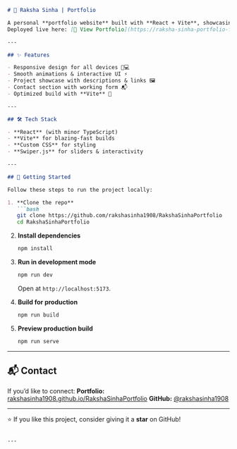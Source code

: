 
````markdown
# 🌸 Raksha Sinha | Portfolio

A personal **portfolio website** built with **React + Vite**, showcasing my projects, skills, and experiences in a clean and modern design.  
Deployed live here: [🔗 View Portfolio](https://raksha-sinha-portfolio-f5sb.vercel.app/)

---

## ✨ Features

- Responsive design for all devices 📱💻  
- Smooth animations & interactive UI ⚡  
- Project showcase with descriptions & links 🖼️  
- Contact section with working form 📬  
- Optimized build with **Vite** 🚀  

---

## 🛠️ Tech Stack

- **React** (with minor TypeScript)  
- **Vite** for blazing-fast builds  
- **Custom CSS** for styling  
- **Swiper.js** for sliders & interactivity  

---

## 🚀 Getting Started

Follow these steps to run the project locally:

1. **Clone the repo**
   ```bash
   git clone https://github.com/rakshasinha1908/RakshaSinhaPortfolio
   cd RakshaSinhaPortfolio
````

2. **Install dependencies**

   ```bash
   npm install
   ```

3. **Run in development mode**

   ```bash
   npm run dev
   ```

   Open at `http://localhost:5173`.

4. **Build for production**

   ```bash
   npm run build
   ```

5. **Preview production build**

   ```bash
   npm run serve
   ```

---

## 📬 Contact

If you’d like to connect:
**Portfolio:** [rakshasinha1908.github.io/RakshaSinhaPortfolio](https://raksha-sinha-portfolio-f5sb.vercel.app/)
**GitHub:** [@rakshasinha1908](https://github.com/rakshasinha1908)

---

⭐ If you like this project, consider giving it a **star** on GitHub!

```

---

